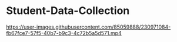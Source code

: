# Student-Data-Collection


https://user-images.githubusercontent.com/85059888/230971084-fb67fce7-57f5-40b7-b9c3-4c72b5a5d571.mp4

